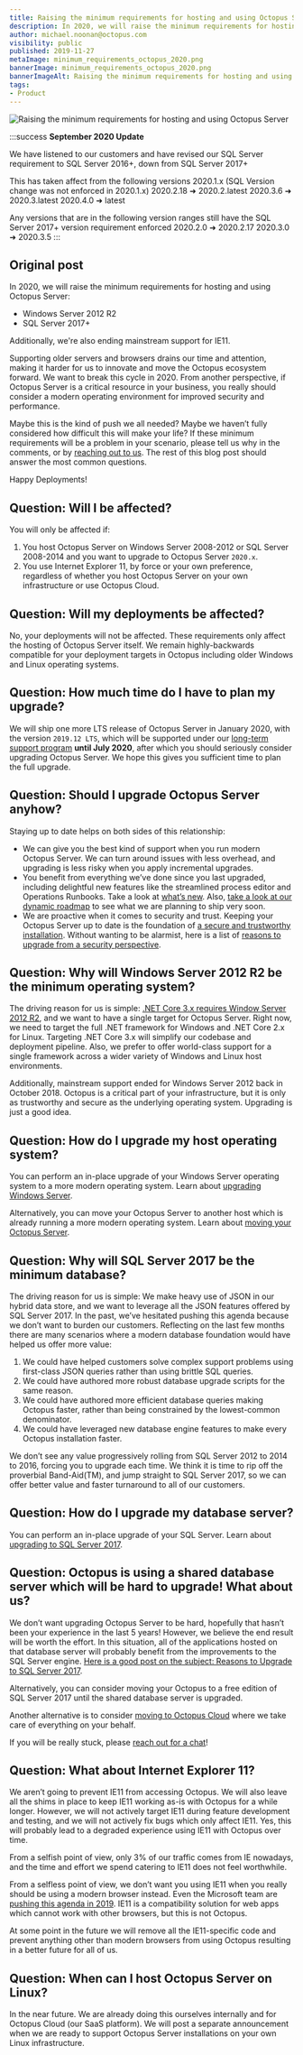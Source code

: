 ```yaml
---
title: Raising the minimum requirements for hosting and using Octopus Server
description: In 2020, we will raise the minimum requirements for hosting and using Octopus Server.
author: michael.noonan@octopus.com
visibility: public
published: 2019-11-27
metaImage: minimum_requirements_octopus_2020.png
bannerImage: minimum_requirements_octopus_2020.png
bannerImageAlt: Raising the minimum requirements for hosting and using Octopus Server
tags:
- Product
---
```


![Raising the minimum requirements for hosting and using Octopus Server](minimum_requirements_octopus_2020.png)

:::success
**September 2020 Update**

We have listened to our customers and have revised our SQL Server requirement to SQL Server 2016+, down from SQL Server 2017+

This has taken affect from the following versions
2020.1.x (SQL Version change was not enforced in 2020.1.x)
2020.2.18 ➜ 2020.2.latest
2020.3.6 ➜ 2020.3.latest
2020.4.0 ➜ latest

Any versions that are in the following version ranges still have the SQL Server 2017+ version requirement enforced
2020.2.0 ➜ 2020.2.17 
2020.3.0 ➜ 2020.3.5
:::

## Original post

In 2020, we will raise the minimum requirements for hosting and using Octopus Server:

- Windows Server 2012 R2
- SQL Server 2017+

Additionally, we're also ending mainstream support for IE11.

Supporting older servers and browsers drains our time and attention, making it harder for us to innovate and move the Octopus ecosystem forward. We want to break this cycle in 2020. From another perspective, if Octopus Server is a critical resource in your business, you really should consider a modern operating environment for improved security and performance.

Maybe this is the kind of push we all needed? Maybe we haven’t fully considered how difficult this will make your life? If these minimum requirements will be a problem in your scenario, please tell us why in the comments, or by [reaching out to us](https://octopus.com/support). The rest of this blog post should answer the most common questions.

Happy Deployments!

## Question: Will I be affected?

You will only be affected if:

1. You host Octopus Server on Windows Server 2008-2012 or SQL Server 2008-2014 and you want to upgrade to Octopus Server `2020.x`.
2. You use Internet Explorer 11, by force or your own preference, regardless of whether you host Octopus Server on your own infrastructure or use Octopus Cloud.

## Question: Will my deployments be affected?

No, your deployments will not be affected. These requirements only affect the hosting of Octopus Server itself. We remain highly-backwards compatible for your deployment targets in Octopus including older Windows and Linux operating systems.

## Question: How much time do I have to plan my upgrade?

We will ship one more LTS release of Octopus Server in January 2020, with the version `2019.12 LTS`, which will be supported under our [long-term support program](https://octopus.com/docs/administration/upgrading/long-term-support) **until July 2020**, after which you should seriously consider upgrading Octopus Server. We hope this gives you sufficient time to plan the full upgrade.

## Question: Should I upgrade Octopus Server anyhow?

Staying up to date helps on both sides of this relationship:

- We can give you the best kind of support when you run modern Octopus Server. We can turn around issues with less overhead, and upgrading is less risky when you apply incremental upgrades.
- You benefit from everything we’ve done since you last upgraded, including delightful new features like the streamlined process editor and Operations Runbooks. Take a look at [what’s new](https://octopus.com/whatsnew). Also, [take a look at our dynamic roadmap](https://octopus.com/roadmap) to see what we are planning to ship very soon.
- We are proactive when it comes to security and trust. Keeping your Octopus Server up to date is the foundation of [a secure and trustworthy installation](https://octopus.com/docs/administration/security/hardening-octopus). Without wanting to be alarmist, here is a list of [reasons to upgrade from a security perspective](https://www.cvedetails.com/vulnerability-list/vendor_id-16785/product_id-39115/Octopus-Octopus-Deploy.html).

## Question: Why will Windows Server 2012 R2 be the minimum operating system?

The driving reason for us is simple: [.NET Core 3.x requires Window Server 2012 R2](https://github.com/dotnet/core/blob/master/release-notes/3.0/3.0-supported-os.md), and we want to have a single target for Octopus Server. Right now, we need to target the full .NET framework for Windows and .NET Core 2.x for Linux. Targeting .NET Core 3.x will simplify our codebase and deployment pipeline. Also, we prefer to offer world-class support for a single framework across a wider variety of Windows and Linux host environments.

Additionally, mainstream support ended for Windows Server 2012 back in October 2018. Octopus is a critical part of your infrastructure, but it is only as trustworthy and secure as the underlying operating system. Upgrading is just a good idea.

## Question: How do I upgrade my host operating system?

You can perform an in-place upgrade of your Windows Server operating system to a more modern operating system. Learn about [upgrading Windows Server](https://docs.microsoft.com/en-us/windows-server/get-started/installation-and-upgrade).

Alternatively, you can move your Octopus Server to another host which is already running a more modern operating system. Learn about [moving your Octopus Server](https://octopus.com/docs/administration/managing-infrastructure/moving-your-octopus).

## Question: Why will SQL Server 2017 be the minimum database?

The driving reason for us is simple: We make heavy use of JSON in our hybrid data store, and we want to leverage all the JSON features offered by SQL Server 2017. In the past, we’ve hesitated pushing this agenda because we don’t want to burden our customers. Reflecting on the last few months there are many scenarios where a modern database foundation would have helped us offer more value:

1. We could have helped customers solve complex support problems using first-class JSON queries rather than using brittle SQL queries.
2. We could have authored more robust database upgrade scripts for the same reason.
3. We could have authored more efficient database queries making Octopus faster, rather than being constrained by the lowest-common denominator.
4. We could have leveraged new database engine features to make every Octopus installation faster.

We don’t see any value progressively rolling from SQL Server 2012 to 2014 to 2016, forcing you to upgrade each time. We think it is time to rip off the proverbial Band-Aid(TM), and jump straight to SQL Server 2017, so we can offer better value and faster turnaround to all of our customers.

## Question: How do I upgrade my database server?

You can perform an in-place upgrade of your SQL Server. Learn about [upgrading to SQL Server 2017](https://docs.microsoft.com/en-us/sql/database-engine/install-windows/upgrade-sql-server).

## Question: Octopus is using a shared database server which will be hard to upgrade! What about us?

We don’t want upgrading Octopus Server to be hard, hopefully that hasn’t been your experience in the last 5 years! However, we believe the end result will be worth the effort. In this situation, all of the applications hosted on that database server will probably benefit from the improvements to the SQL Server engine. [Here is a good post on the subject: Reasons to Upgrade to SQL Server 2017](https://sqlperformance.com/2018/04/sql-server-2017/reasons-to-upgrade-to-sql-server-2017).

Alternatively, you can consider moving your Octopus to a free edition of SQL Server 2017 until the shared database server is upgraded.

Another alternative is to consider [moving to Octopus Cloud](https://octopus.com/cloud) where we take care of everything on your behalf.

If you will be really stuck, please [reach out for a chat](https://octopus.com/support)!

## Question: What about Internet Explorer 11?

We aren’t going to prevent IE11 from accessing Octopus. We will also leave all the shims in place to keep IE11 working as-is with Octopus for a while longer. However, we will not actively target IE11 during feature development and testing, and we will not actively fix bugs which only affect IE11. Yes, this will probably lead to a degraded experience using IE11 with Octopus over time.

From a selfish point of view, only 3% of our traffic comes from IE nowadays, and the time and effort we spend catering to IE11 does not feel worthwhile.

From a selfless point of view, we don’t want you using IE11 when you really should be using a modern browser instead. Even the Microsoft team are [pushing this agenda in 2019](https://techcommunity.microsoft.com/t5/Windows-IT-Pro-Blog/The-perils-of-using-Internet-Explorer-as-your-default-browser/ba-p/331732). IE11 is a compatibility solution for web apps which cannot work with other browsers, but this is not Octopus.

At some point in the future we will remove all the IE11-specific code and prevent anything other than modern browsers from using Octopus resulting in a better future for all of us.

## Question: When can I host Octopus Server on Linux?

In the near future. We are already doing this ourselves internally and for Octopus Cloud (our SaaS platform). We will post a separate announcement when we are ready to support Octopus Server installations on your own Linux infrastructure.
